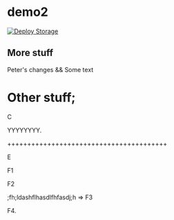 # demo2

[![Deploy Storage](https://github.com/PeterHimschoot/demo2/actions/workflows/storage.yml/badge.svg)](https://github.com/PeterHimschoot/demo2/actions/workflows/storage.yml)

## More stuff

Peter's changes && Some text

Other stuff;
=======================================

C

YYYYYYYY.

++++++++++++++++++++++++++++++++++++++++

E

F1

F2

;fh;ldashflhasdlfhfasdj;h => F3

F4.
